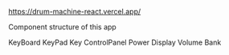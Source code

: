 https://drum-machine-react.vercel.app/



Component structure of this app

KeyBoard
   KeyPad
      Key
   ControlPanel
      Power
      Display
      Volume
      Bank
      
      

      